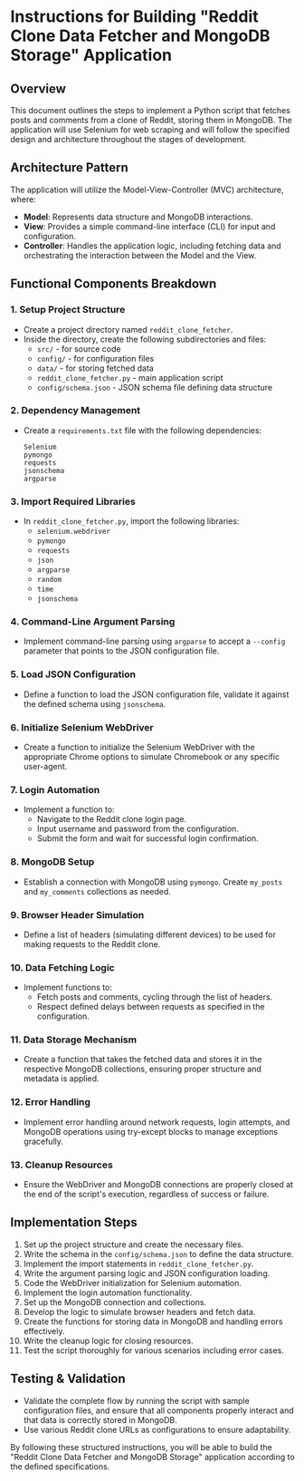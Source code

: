 # Instructions for Building "Reddit Clone Data Fetcher and MongoDB Storage" Application

## Overview
This document outlines the steps to implement a Python script that fetches posts and comments from a clone of Reddit, storing them in MongoDB. The application will use Selenium for web scraping and will follow the specified design and architecture throughout the stages of development.

## Architecture Pattern
The application will utilize the Model-View-Controller (MVC) architecture, where:
- **Model**: Represents data structure and MongoDB interactions.
- **View**: Provides a simple command-line interface (CLI) for input and configuration.
- **Controller**: Handles the application logic, including fetching data and orchestrating the interaction between the Model and the View.

## Functional Components Breakdown

### 1. Setup Project Structure
- Create a project directory named `reddit_clone_fetcher`.
- Inside the directory, create the following subdirectories and files:
  - `src/` - for source code
  - `config/` - for configuration files
  - `data/` - for storing fetched data
  - `reddit_clone_fetcher.py` - main application script
  - `config/schema.json` - JSON schema file defining data structure

### 2. Dependency Management
- Create a `requirements.txt` file with the following dependencies:
  ```
  Selenium
  pymongo
  requests
  jsonschema
  argparse
  ```

### 3. Import Required Libraries
- In `reddit_clone_fetcher.py`, import the following libraries:
  - `selenium.webdriver`
  - `pymongo`
  - `requests`
  - `json`
  - `argparse`
  - `random`
  - `time`
  - `jsonschema`

### 4. Command-Line Argument Parsing
- Implement command-line parsing using `argparse` to accept a `--config` parameter that points to the JSON configuration file.
  
### 5. Load JSON Configuration
- Define a function to load the JSON configuration file, validate it against the defined schema using `jsonschema`.

### 6. Initialize Selenium WebDriver
- Create a function to initialize the Selenium WebDriver with the appropriate Chrome options to simulate Chromebook or any specific user-agent.

### 7. Login Automation
- Implement a function to:
  - Navigate to the Reddit clone login page.
  - Input username and password from the configuration.
  - Submit the form and wait for successful login confirmation.

### 8. MongoDB Setup
- Establish a connection with MongoDB using `pymongo`. Create `my_posts` and `my_comments` collections as needed.

### 9. Browser Header Simulation
- Define a list of headers (simulating different devices) to be used for making requests to the Reddit clone.

### 10. Data Fetching Logic
- Implement functions to:
  - Fetch posts and comments, cycling through the list of headers.
  - Respect defined delays between requests as specified in the configuration.

### 11. Data Storage Mechanism
- Create a function that takes the fetched data and stores it in the respective MongoDB collections, ensuring proper structure and metadata is applied.

### 12. Error Handling
- Implement error handling around network requests, login attempts, and MongoDB operations using try-except blocks to manage exceptions gracefully.

### 13. Cleanup Resources
- Ensure the WebDriver and MongoDB connections are properly closed at the end of the script's execution, regardless of success or failure.

## Implementation Steps
1. Set up the project structure and create the necessary files.
2. Write the schema in the `config/schema.json` to define the data structure.
3. Implement the import statements in `reddit_clone_fetcher.py`.
4. Write the argument parsing logic and JSON configuration loading.
5. Code the WebDriver initialization for Selenium automation.
6. Implement the login automation functionality.
7. Set up the MongoDB connection and collections.
8. Develop the logic to simulate browser headers and fetch data.
9. Create the functions for storing data in MongoDB and handling errors effectively.
10. Write the cleanup logic for closing resources.
11. Test the script thoroughly for various scenarios including error cases.

## Testing & Validation
- Validate the complete flow by running the script with sample configuration files, and ensure that all components properly interact and that data is correctly stored in MongoDB.
- Use various Reddit clone URLs as configurations to ensure adaptability.

By following these structured instructions, you will be able to build the "Reddit Clone Data Fetcher and MongoDB Storage" application according to the defined specifications.